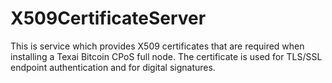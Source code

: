 X509CertificateServer
=====================

This is service which provides X509 certificates that are required when installing a Texai Bitcoin CPoS full node. The certificate is used for TLS/SSL endpoint authentication and for digital signatures.
